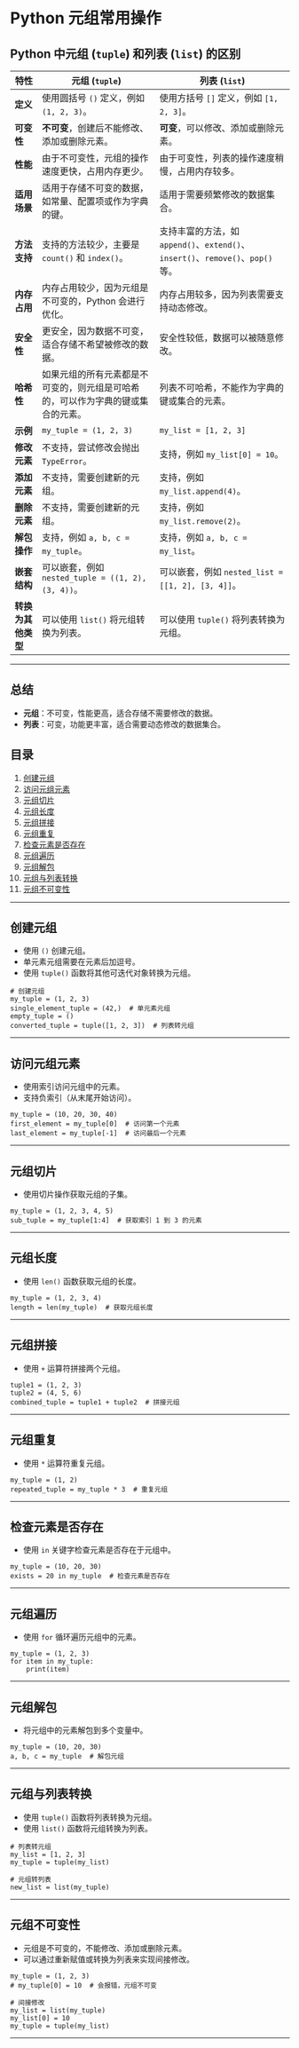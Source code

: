 # Python 元组常用操作
## Python 中元组 (`tuple`) 和列表 (`list`) 的区别

| 特性                | 元组 (`tuple`)                                                                 | 列表 (`list`)                                                                 |
|---------------------|-------------------------------------------------------------------------------|-------------------------------------------------------------------------------|
| **定义**            | 使用圆括号 `()` 定义，例如 `(1, 2, 3)`。                                       | 使用方括号 `[]` 定义，例如 `[1, 2, 3]`。                                       |
| **可变性**          | **不可变**，创建后不能修改、添加或删除元素。                                   | **可变**，可以修改、添加或删除元素。                                           |
| **性能**            | 由于不可变性，元组的操作速度更快，占用内存更少。                               | 由于可变性，列表的操作速度稍慢，占用内存较多。                                 |
| **适用场景**        | 适用于存储不可变的数据，如常量、配置项或作为字典的键。                         | 适用于需要频繁修改的数据集合。                                                 |
| **方法支持**        | 支持的方法较少，主要是 `count()` 和 `index()`。                                | 支持丰富的方法，如 `append()`、`extend()`、`insert()`、`remove()`、`pop()` 等。 |
| **内存占用**        | 内存占用较少，因为元组是不可变的，Python 会进行优化。                          | 内存占用较多，因为列表需要支持动态修改。                                       |
| **安全性**          | 更安全，因为数据不可变，适合存储不希望被修改的数据。                           | 安全性较低，数据可以被随意修改。                                               |
| **哈希性**          | 如果元组的所有元素都是不可变的，则元组是可哈希的，可以作为字典的键或集合的元素。 | 列表不可哈希，不能作为字典的键或集合的元素。                                   |
| **示例**            | `my_tuple = (1, 2, 3)`                                                        | `my_list = [1, 2, 3]`                                                         |
| **修改元素**        | 不支持，尝试修改会抛出 `TypeError`。                                           | 支持，例如 `my_list[0] = 10`。                                                |
| **添加元素**        | 不支持，需要创建新的元组。                                                     | 支持，例如 `my_list.append(4)`。                                               |
| **删除元素**        | 不支持，需要创建新的元组。                                                     | 支持，例如 `my_list.remove(2)`。                                               |
| **解包操作**        | 支持，例如 `a, b, c = my_tuple`。                                              | 支持，例如 `a, b, c = my_list`。                                               |
| **嵌套结构**        | 可以嵌套，例如 `nested_tuple = ((1, 2), (3, 4))`。                             | 可以嵌套，例如 `nested_list = [[1, 2], [3, 4]]`。                              |
| **转换为其他类型**  | 可以使用 `list()` 将元组转换为列表。                                           | 可以使用 `tuple()` 将列表转换为元组。                                          |

---

## 总结
- **元组**：不可变，性能更高，适合存储不需要修改的数据。
- **列表**：可变，功能更丰富，适合需要动态修改的数据集合。

## 目录
1. [创建元组](#创建元组)
2. [访问元组元素](#访问元组元素)
3. [元组切片](#元组切片)
4. [元组长度](#元组长度)
5. [元组拼接](#元组拼接)
6. [元组重复](#元组重复)
7. [检查元素是否存在](#检查元素是否存在)
8. [元组遍历](#元组遍历)
9. [元组解包](#元组解包)
10. [元组与列表转换](#元组与列表转换)
11. [元组不可变性](#元组不可变性)

---

## 创建元组
- 使用 `()` 创建元组。
- 单元素元组需要在元素后加逗号。
- 使用 `tuple()` 函数将其他可迭代对象转换为元组。
```
# 创建元组
my_tuple = (1, 2, 3)
single_element_tuple = (42,)  # 单元素元组
empty_tuple = ()
converted_tuple = tuple([1, 2, 3])  # 列表转元组
```
---

## 访问元组元素
- 使用索引访问元组中的元素。
- 支持负索引（从末尾开始访问）。
```
my_tuple = (10, 20, 30, 40)
first_element = my_tuple[0]  # 访问第一个元素
last_element = my_tuple[-1]  # 访问最后一个元素
```
---

## 元组切片
- 使用切片操作获取元组的子集。
```
my_tuple = (1, 2, 3, 4, 5)
sub_tuple = my_tuple[1:4]  # 获取索引 1 到 3 的元素
```
---

## 元组长度
- 使用 `len()` 函数获取元组的长度。
```
my_tuple = (1, 2, 3, 4)
length = len(my_tuple)  # 获取元组长度
```
---

## 元组拼接
- 使用 `+` 运算符拼接两个元组。
```
tuple1 = (1, 2, 3)
tuple2 = (4, 5, 6)
combined_tuple = tuple1 + tuple2  # 拼接元组
```
---

## 元组重复
- 使用 `*` 运算符重复元组。
```
my_tuple = (1, 2)
repeated_tuple = my_tuple * 3  # 重复元组
```
---

## 检查元素是否存在
- 使用 `in` 关键字检查元素是否存在于元组中。
```
my_tuple = (10, 20, 30)
exists = 20 in my_tuple  # 检查元素是否存在
```
---

## 元组遍历
- 使用 `for` 循环遍历元组中的元素。
```
my_tuple = (1, 2, 3)
for item in my_tuple:
    print(item)
```
---

## 元组解包
- 将元组中的元素解包到多个变量中。
```
my_tuple = (10, 20, 30)
a, b, c = my_tuple  # 解包元组
```
---

## 元组与列表转换
- 使用 `tuple()` 函数将列表转换为元组。
- 使用 `list()` 函数将元组转换为列表。
```
# 列表转元组
my_list = [1, 2, 3]
my_tuple = tuple(my_list)

# 元组转列表
new_list = list(my_tuple)
```
---

## 元组不可变性
- 元组是不可变的，不能修改、添加或删除元素。
- 可以通过重新赋值或转换为列表来实现间接修改。
```
my_tuple = (1, 2, 3)
# my_tuple[0] = 10  # 会报错，元组不可变

# 间接修改
my_list = list(my_tuple)
my_list[0] = 10
my_tuple = tuple(my_list)
```
---

